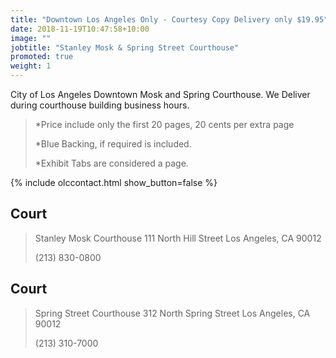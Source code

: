 ```yaml
---
title: "Downtown Los Angeles Only - Courtesy Copy Delivery only $19.95"
date: 2018-11-19T10:47:58+10:00
image: ""
jobtitle: "Stanley Mosk & Spring Street Courthouse"
promoted: true
weight: 1
---
```


City of Los Angeles Downtown Mosk and Spring Courthouse.
We Deliver during courthouse building business hours.


> *Price include only the first 20 pages, 20 cents per extra page
> 
> *Blue Backing, if required is included.
>
> *Exhibit Tabs are considered a page. 


{% include olccontact.html show_button=false %}


Court
---------

>  Stanley Mosk Courthouse
>  111 North Hill Street
>  Los Angeles, CA 90012
>
>  (213) 830-0800


Court
---------

>  Spring Street Courthouse
>  312 North Spring Street
>  Los Angeles, CA 90012
>
>  (213) 310-7000